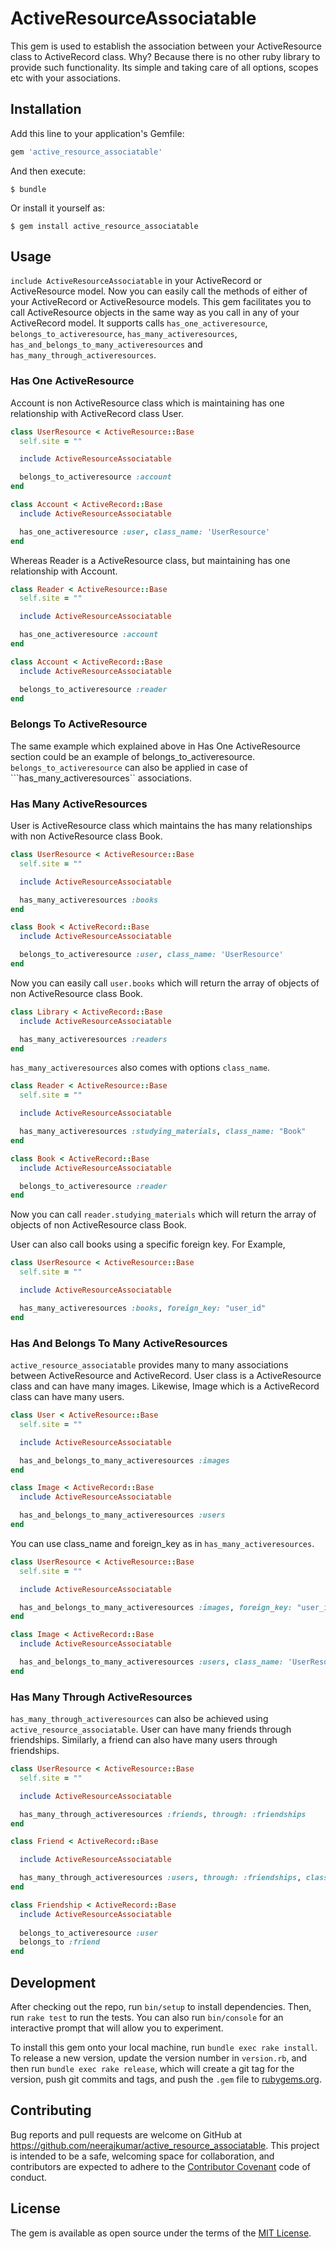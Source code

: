 # ActiveResourceAssociatable

This gem is used to establish the association between your ActiveResource class to ActiveRecord class. Why? Because there is no other ruby library to provide such functionality. Its simple and taking care of all options, scopes etc with your associations.

## Installation

Add this line to your application's Gemfile:

```ruby
gem 'active_resource_associatable'
```

And then execute:

    $ bundle

Or install it yourself as:

    $ gem install active_resource_associatable

## Usage

```include ActiveResourceAssociatable``` in your ActiveRecord or ActiveResource model. Now you can easily call the methods of either of your ActiveRecord or ActiveResource models. This gem facilitates you to call ActiveResource objects in the same way as you call in any of your ActiveRecord model. It supports calls ```has_one_activeresource```, ```belongs_to_activeresource```, ```has_many_activeresources```, ```has_and_belongs_to_many_activeresources``` and ```has_many_through_activeresources```.

### Has One ActiveResource
Account is non ActiveResource class which is maintaining has one relationship with ActiveRecord class User. 

```ruby
class UserResource < ActiveResource::Base
  self.site = ""

  include ActiveResourceAssociatable

  belongs_to_activeresource :account
end
```
```ruby
class Account < ActiveRecord::Base
  include ActiveResourceAssociatable

  has_one_activeresource :user, class_name: 'UserResource'
end
```

Whereas Reader is a ActiveResource class, but maintaining has one relationship with Account.

```ruby
class Reader < ActiveResource::Base
  self.site = ""

  include ActiveResourceAssociatable

  has_one_activeresource :account
end
```

```ruby
class Account < ActiveRecord::Base
  include ActiveResourceAssociatable

  belongs_to_activeresource :reader
end
```

### Belongs To ActiveResource
The same example which explained above in Has One ActiveResource section could be an example of belongs_to_activeresource.
```belongs_to_activeresource``` can also be applied in case of ```has_many_activeresources`` associations.

### Has Many ActiveResources
User is ActiveResource class which maintains the has many relationships with non ActiveResource class Book.

```ruby
class UserResource < ActiveResource::Base
  self.site = ""

  include ActiveResourceAssociatable

  has_many_activeresources :books
end
```
```ruby
class Book < ActiveRecord::Base
  include ActiveResourceAssociatable

  belongs_to_activeresource :user, class_name: 'UserResource'
end
```
Now you can easily call ```user.books``` which will return the array of objects of non ActiveResource class Book.

```ruby
class Library < ActiveRecord::Base
  include ActiveResourceAssociatable

  has_many_activeresources :readers
end
```
```has_many_activeresources``` also comes with options ```class_name```.

```ruby
class Reader < ActiveResource::Base
  self.site = ""

  include ActiveResourceAssociatable

  has_many_activeresources :studying_materials, class_name: "Book"
end
```
```ruby
class Book < ActiveRecord::Base
  include ActiveResourceAssociatable

  belongs_to_activeresource :reader
end
```
Now you can call ```reader.studying_materials``` which will return the array of objects of non ActiveResource class Book.

User can also call books using a specific foreign key. For Example,
```ruby
class UserResource < ActiveResource::Base
  self.site = ""

  include ActiveResourceAssociatable

  has_many_activeresources :books, foreign_key: "user_id"
end
```

### Has And Belongs To Many ActiveResources
```active_resource_associatable``` provides many to many associations between ActiveResource and ActiveRecord. 
User class is a ActiveResource class and can have many images. Likewise, Image which is a ActiveRecord class can have many users.

```ruby
class User < ActiveResource::Base
  self.site = ""

  include ActiveResourceAssociatable

  has_and_belongs_to_many_activeresources :images
end
```
```ruby
class Image < ActiveRecord::Base
  include ActiveResourceAssociatable

  has_and_belongs_to_many_activeresources :users
end
```

You can use class_name and foreign_key as in ```has_many_activeresources```.
```ruby
class UserResource < ActiveResource::Base
  self.site = ""

  include ActiveResourceAssociatable

  has_and_belongs_to_many_activeresources :images, foreign_key: "user_id"
end
```
```ruby
class Image < ActiveRecord::Base
  include ActiveResourceAssociatable

  has_and_belongs_to_many_activeresources :users, class_name: 'UserResource'
end
```

### Has Many Through ActiveResources
```has_many_through_activeresources``` can also be achieved using ```active_resource_associatable```. User can have many friends through friendships. Similarly, a friend can also have many users through friendships.

```ruby
class UserResource < ActiveResource::Base
  self.site = ""

  include ActiveResourceAssociatable

  has_many_through_activeresources :friends, through: :friendships
end
```
```ruby
class Friend < ActiveRecord::Base

  include ActiveResourceAssociatable

  has_many_through_activeresources :users, through: :friendships, class_name: 'UserResource'
end
```
```ruby
class Friendship < ActiveRecord::Base
  include ActiveResourceAssociatable
  
  belongs_to_activeresource :user
  belongs_to :friend
end
```
 
## Development

After checking out the repo, run `bin/setup` to install dependencies. Then, run `rake test` to run the tests. You can also run `bin/console` for an interactive prompt that will allow you to experiment.

To install this gem onto your local machine, run `bundle exec rake install`. To release a new version, update the version number in `version.rb`, and then run `bundle exec rake release`, which will create a git tag for the version, push git commits and tags, and push the `.gem` file to [rubygems.org](https://rubygems.org).

## Contributing

Bug reports and pull requests are welcome on GitHub at https://github.com/neerajkumar/active_resource_associatable. This project is intended to be a safe, welcoming space for collaboration, and contributors are expected to adhere to the [Contributor Covenant](http://contributor-covenant.org) code of conduct.


## License

The gem is available as open source under the terms of the [MIT License](http://opensource.org/licenses/MIT).

